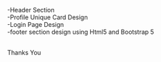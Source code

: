 -Header Section <br>
-Profile Unique Card Design  <br>
-Login Page Design <br>
-footer section design using Html5 and Bootstrap 5 <br> <br>

Thanks You

